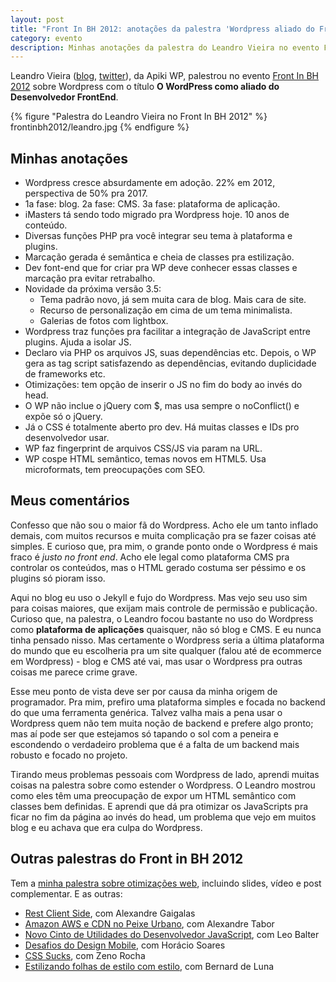 ```yaml
---
layout: post
title: "Front In BH 2012: anotações da palestra 'Wordpress aliado do Front End' do Leandro Vieira"
category: evento
description: Minhas anotações da palestra do Leandro Vieira no evento Front in BH 2012
---
```


Leandro Vieira ([blog](http://leandrovieira.com/), [twitter](https://twitter.com/leandrovieira/)), da Apiki WP, palestrou no evento [Front In BH 2012](http://www.frontinbh.com.br/) sobre Wordpress com o título **O WordPress como aliado do Desenvolvedor FrontEnd**.

{% figure "Palestra do Leandro Vieira no Front In BH 2012" %}
	frontinbh2012/leandro.jpg
{% endfigure %}

## Minhas anotações

* Wordpress cresce absurdamente em adoção. 22% em 2012, perspectiva de 50% pra 2017.
* 1a fase: blog. 2a fase: CMS. 3a fase: plataforma de aplicação.
* iMasters tá sendo todo migrado pra Wordpress hoje. 10 anos de conteúdo.
* Diversas funções PHP pra você integrar seu tema à plataforma e plugins.
* Marcação gerada é semântica e cheia de classes pra estilização.
* Dev font-end que for criar pra WP deve conhecer essas classes e marcação pra evitar retrabalho.
* Novidade da próxima versão 3.5:
	* Tema padrão novo, já sem muita cara de blog. Mais cara de site.
	* Recurso de personalização em cima de um tema minimalista.
	* Galerias de fotos com lightbox.
* Wordpress traz funções pra facilitar a integração de JavaScript entre plugins. Ajuda a isolar JS.
* Declaro via PHP os arquivos JS, suas dependências etc. Depois, o WP gera as tag script satisfazendo as dependências, evitando duplicidade de frameworks etc.
* Otimizações: tem opção de inserir o JS no fim do body ao invés do head.
* O WP não inclue o jQuery com $, mas usa sempre o noConflict() e expõe só o jQuery.
* Já o CSS é totalmente aberto pro dev. Há muitas classes e IDs pro desenvolvedor usar.
* WP faz fingerprint de arquivos CSS/JS via param na URL.
* WP cospe HTML semântico, temas novos em HTML5. Usa microformats, tem preocupações com SEO.

## Meus comentários

Confesso que não sou o maior fã do Wordpress. Acho ele um tanto inflado demais, com muitos recursos e muita complicação pra se fazer coisas até simples. E curioso que, pra mim, o grande ponto onde o Wordpress é mais fraco é *justo no front end*. Acho ele legal como plataforma CMS pra controlar os conteúdos, mas o HTML gerado costuma ser péssimo e os plugins só pioram isso.

Aqui no blog eu uso o Jekyll e fujo do Wordpress. Mas vejo seu uso sim para coisas maiores, que exijam mais controle de permissão e publicação. Curioso que, na palestra, o Leandro focou bastante no uso do Wordpress como **plataforma de aplicações** quaisquer, não só blog e CMS. E eu nunca tinha pensado nisso. Mas certamente o Wordpress seria a última plataforma do mundo que eu escolheria pra um site qualquer (falou até de ecommerce em Wordpress) - blog e CMS até vai, mas usar o Wordpress pra outras coisas me parece crime grave.

Esse meu ponto de vista deve ser por causa da minha origem de programador. Pra mim, prefiro uma plataforma simples e focada no backend do que uma ferramenta genérica. Talvez valha mais a pena usar o Wordpress quem não tem muita noção de backend e prefere algo pronto; mas aí pode ser que estejamos só tapando o sol com a peneira e escondendo o verdadeiro problema que é a falta de um backend mais robusto e focado no projeto.

Tirando meus problemas pessoais com Wordpress de lado, aprendi muitas coisas na palestra sobre como estender o Wordpress. O Leandro mostrou como eles têm uma preocupação de expor um HTML semântico com classes bem definidas. E aprendi que dá pra otimizar os JavaScripts pra ficar no fim da página ao invés do head, um problema que vejo em muitos blog e eu achava que era culpa do Wordpress.

## Outras palestras do Front in BH 2012

Tem a [minha palestra sobre otimizações web](/frontinbh-otimizacoes-web/), incluindo slides, vídeo e post complementar. E as outras:

* [Rest Client Side](/front-in-bh-rest-client-side-alexandre-gaigalas/), com Alexandre Gaigalas
* [Amazon AWS e CDN no Peixe Urbano](/front-in-bh-peixe-urbano-amazon-cdn-alexandre-tabor/), com Alexandre Tabor
* [Novo Cinto de Utilidades do Desenvolvedor JavaScript](/front-in-bh-novidades-mozilla-leo-balter/), com Leo Balter
* [Desafios do Design Mobile](/front-in-bh-desafios-design-mobile-horacio-soares/), com Horácio Soares
* [CSS Sucks](/front-in-bh-css-sucks-zeno-rocha/), com Zeno Rocha
* [Estilizando folhas de estilo com estilo](/front-in-bh-estilizando-css-com-estilo-bernard-de-luna/), com Bernard de Luna

